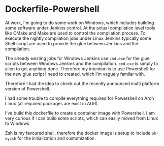 # Dockerfile-Powershell

At work, I'm going to do some work on Windows, which includes building
some software under Jenkins control. At the actual compilation level
tools like CMake and Make are used to control the compilation
process. To execute the nightly compilation jobs under Linux Jenkins
typically some Shell script are used to provide the glue between
Jenkins and the compilation.

The already existing jobs for Windows Jenkins use `cmd.exe` for the
glue scripts between Windows Jenkins and the compilation. `cmd.exe` is
simply to alien to get anything done. Therefore my intention is to use
Powershell for the new glue script I need to created, which I'm
vaguely familar with.

Therefore I had the idea to check out the recently announced multi
platform version of Powershell.

I had some trouble to compile everything required for Powershell on
Arch Linux (all required packages are exist in AUR).

I've build this dockerfile to create a container image with
Powershell. I am very curious if I can build some scripts, which can
easily moved from Linux to Windows.

Zsh is my favoured shell, therefore the docker image is setup to
include `oh-myzsh` for the initialization and customization.

<!--
Local variables:
mode: gfm
End:
-->
